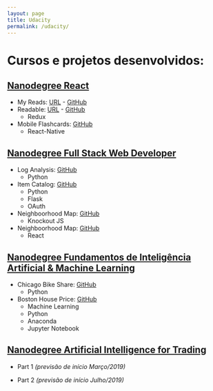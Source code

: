 ```yaml
---
layout: page
title: Udacity
permalink: /udacity/
---
```


# Cursos e projetos desenvolvidos:

## [Nanodegree React](https://br.udacity.com/course/react-nanodegree--nd019)

* My Reads: [URL](https://my-reads-udacity.firebaseapp.com) - [GitHub](https://github.com/albertoivo/my-reads-reactnd)
* Readable: [URL]() - [GitHub](https://github.com/albertoivo/readable-reactnd)
    * Redux
* Mobile Flashcards: [GitHub](https://github.com/albertoivo/mobile-flashcards-reactnd)
    * React-Native

## [Nanodegree Full Stack Web Developer](https://br.udacity.com/course/full-stack-web-developer-nanodegree--nd004)

* Log Analysis: [GitHub](https://github.com/albertoivo/log-analysis-fullstacknd)
    * Python
* Item Catalog: [GitHub](https://github.com/albertoivo/item-catalog-fullstacknd)
    * Python
    * Flask
    * OAuth
* Neighboorhood Map: [GitHub](https://github.com/albertoivo/neighborhood-map-knockout-fullstacknd)
    * Knockout JS
* Neighboorhood Map: [GitHub](https://github.com/albertoivo/neighborhood-map-react-fullstacknd)
    * React

## [Nanodegree Fundamentos de Inteligência Artificial & Machine Learning](https://br.udacity.com/course/fundamentos-machine-learning--nd109)

* Chicago Bike Share: [GitHub](https://github.com/albertoivo/chicago-bikeshare-mlnd)
    * Python
* Boston House Price: [GitHub](https://github.com/albertoivo/boston-house-price-mlnd)
    * Machine Learning
    * Python
    * Anaconda
    * Jupyter Notebook

## [Nanodegree Artificial Intelligence for Trading](https://br.udacity.com/course/ai-for-trading--nd880)

* Part 1 _(previsão de início Março/2019)_

* Part 2 _(previsão de início Julho/2019)_
